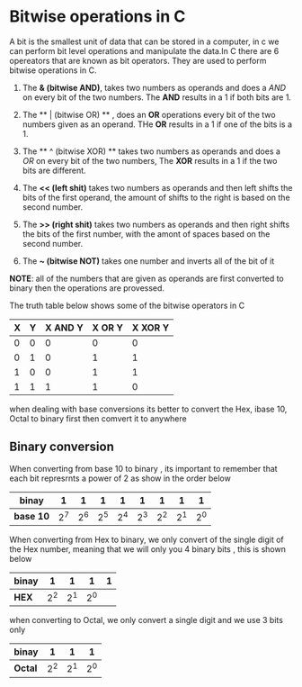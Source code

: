 # Bitwise operations in C

A bit is the smallest unit of data that can be stored in a computer, in c we can perform bit level operations and manipulate the data.In C there are 6 opereators that are known as bit operators. They are used to perform bitwise operations in C.

1. The **& (bitwise AND)**, takes two numbers as operands and does a *AND* on every bit of the two numbers. The **AND** results in a 1 if both bits are 1.

1. The ** | (bitwise OR) ** , does an **OR** operations every bit of the two numbers given as an operand. THe **OR** results in a 1 if one of the bits is a 1.

1. The ** ^ (bitwise XOR) ** takes two numbers as operands and does a *OR* on every bit of the two numbers, The **XOR** results in a 1 if the two bits are different.

1. The **<< (left shit)** takes two numbers as operands and then left shifts the bits of the first operand, the amount of shifts to the right is based on the second number.

1. The **>> (right shit)** takes two numbers as operands and then right shifts the bits of the first number, with the amont of spaces based on the second number.

1. The **~ (bitwise NOT)** takes one number and inverts all of the bit of it

**NOTE**: all of the numbers that are given as operands are first converted to binary then the operations are provessed.

The truth table below shows some of the bitwise operators in C

 X | Y | X **AND** Y | X **OR** Y | X **XOR** Y
---|---|---|---|---
0 | 0 | 0 | 0 | 0
0 | 1 | 0 | 1 | 1
1 | 0 | 0 | 1 | 1
1 | 1 | 1 | 1 | 0


when dealing with base conversions its better to convert the Hex, ibase 10, Octal to binary first then comvert it to anywhere 
## Binary conversion

When converting from base 10 to binary , its important to remember that each bit represrnts a power of 2 as show in the order below

binay | 1 | 1 | 1 | 1 | 1 | 1 | 1 | 1 |
---|---|---|---|---|---|---|---|---
**base 10** | 2<sup>7</sup> | 2<sup>6</sup> | 2<sup>5</sup> | 2<sup>4</sup> | 2<sup>3</sup> | 2<sup>2</sup> | 2<sup>1</sup> | 2<sup>0</sup>

When converting from Hex to binary, we only convert of the single digit of the Hex number, meaning that we will only you 4 binary bits , this is shown below

binay | 1 | 1 | 1 | 1 |
---|---|---|---|---
**HEX** | 2<sup>2</sup> | 2<sup>1</sup> | 2<sup>0</sup>

when converting to Octal, we only convert a single digit and we use 3 bits only 

binay | 1 | 1 | 1 |
---|---|---|---
**Octal** | 2<sup>2</sup> | 2<sup>1</sup> | 2<sup>0</sup>


